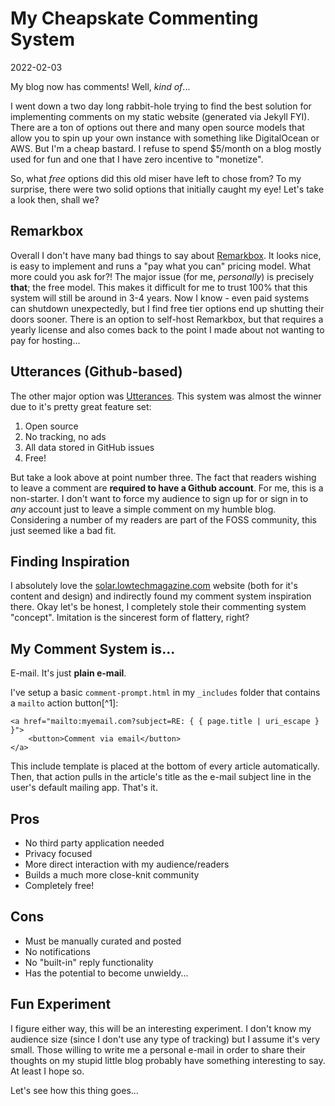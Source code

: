 # My Cheapskate Commenting System

2022-02-03

My blog now has comments! Well, *kind of*...

I went down a two day long rabbit-hole trying to find the best solution for implementing comments on my static website (generated via Jekyll FYI). There are a ton of options out there and many open source models that allow you to spin up your own instance with something like DigitalOcean or AWS. But I'm a cheap bastard. I refuse to spend $5/month on a blog mostly used for fun and one that I have zero incentive to "monetize".

So, what *free* options did this old miser have left to chose from? To my surprise, there were two solid options that initially caught my eye! Let's take a look then, shall we?

## Remarkbox

Overall I don't have many bad things to say about [Remarkbox](https://www.remarkbox.com). It looks nice, is easy to implement and runs a "pay what you can" pricing model. What more could you ask for?! The major issue (for me, *personally*) is precisely **that**; the free model. This makes it difficult for me to trust 100% that this system will still be around in 3-4 years. Now I know - even paid systems can shutdown unexpectedly, but I find free tier options end up shutting their doors sooner. There is an option to self-host Remarkbox, but that requires a yearly license and also comes back to the point I made about not wanting to pay for hosting...

## Utterances (Github-based)

The other major option was [Utterances](https://utteranc.es). This system was almost the winner due to it's pretty great feature set:

1. Open source
2. No tracking, no ads
3. All data stored in GitHub issues
4. Free!

But take a look above at point number three. The fact that readers wishing to leave a comment are **required to have a Github account**. For me, this is a non-starter. I don't want to force my audience to sign up for or sign in to *any* account just to leave a simple comment on my humble blog. Considering a number of my readers are part of the FOSS community, this just seemed like a bad fit.

## Finding Inspiration

I absolutely love the [solar.lowtechmagazine.com](https://solar.lowtechmagazine.com) website (both for it's content and design) and indirectly found my comment system inspiration there. Okay let's be honest, I completely stole their commenting system "concept". Imitation is the sincerest form of flattery, right?

## My Comment System is...

E-mail. It's just **plain e-mail**.

I've setup a basic `comment-prompt.html` in my `_includes` folder that contains a `mailto` action button[^1]:


    <a href="mailto:myemail.com?subject=RE: { { page.title | uri_escape } }">
        <button>Comment via email</button>
    </a>


This include template is placed at the bottom of every article automatically. Then, that action pulls in the article's title as the e-mail subject line in the user's default mailing app. That's it.

## Pros

- No third party application needed
- Privacy focused
- More direct interaction with my audience/readers
- Builds a much more close-knit community
- Completely free!

## Cons

- Must be manually curated and posted
- No notifications
- No "built-in" reply functionality
- Has the potential to become unwieldy...

## Fun Experiment

I figure either way, this will be an interesting experiment. I don't know my audience size (since I don't use any type of tracking) but I assume it's very small. Those willing to write me a personal e-mail in order to share their thoughts on my stupid little blog probably have something interesting to say. At least I hope so. 

Let's see how this thing goes...
